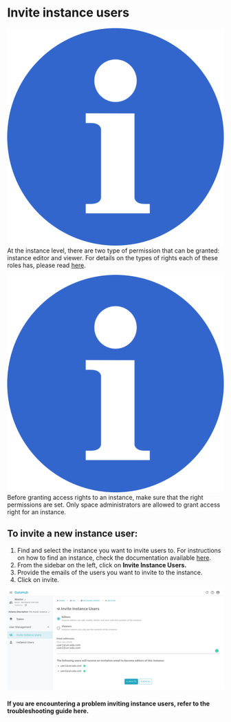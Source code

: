 # Invite instance users

![](../.gitbook/assets/info_simple.svg.png)At the instance level, there are two type of permission that can be granted: instance editor and viewer. For details on the types of rights each of these roles has, please read [here](../data-organization/instances.md).

![](../.gitbook/assets/info_simple.svg.png)Before granting access rights to an instance, make sure that the right permissions are set. Only space administrators are allowed to grant access right for an instance.

## **To invite a new instance user:**

1. Find and select the instance you want to invite users to. For instructions on how to find an instance, check the documentation available [here](find-an-instance.md). 
2. From the sidebar on the left, click on **Invite Instance Users.** 
3. Provide the emails of the users you want to invite to the instance. 
4. Click on invite.

![](../.gitbook/assets/screen-shot-2019-09-26-at-9.44.41-am.png)



#### If you are encountering a problem inviting instance users, refer to the troubleshooting guide here. 


